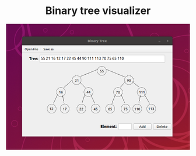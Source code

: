 <h1 align="center">Binary tree visualizer</h1>

<p align="center">
  <img src="/banner.png" alt="pprint"/>
</p>
